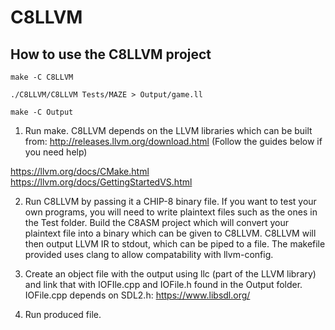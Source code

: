 # C8LLVM

## How to use the C8LLVM project

`make -C C8LLVM`

`./C8LLVM/C8LLVM Tests/MAZE > Output/game.ll`

`make -C Output`

1. Run make. C8LLVM depends on the LLVM libraries which can be built from: http://releases.llvm.org/download.html
(Follow the guides below if you need help)

https://llvm.org/docs/CMake.html
https://llvm.org/docs/GettingStartedVS.html

2. Run C8LLVM by passing it a CHIP-8 binary file. If you want to test your own programs, you will need to write plaintext files such as the ones in the Test folder. Build the C8ASM project which will convert your plaintext file into a binary which can be given to C8LLVM. C8LLVM will then output LLVM IR to stdout, which can be piped to a file. The makefile provided uses clang to allow compatability with llvm-config.

3. Create an object file with the output using llc (part of the LLVM library) and link that with IOFIle.cpp and IOFile.h found in the Output folder. IOFile.cpp depends on SDL2.h:
https://www.libsdl.org/

4. Run produced file.
